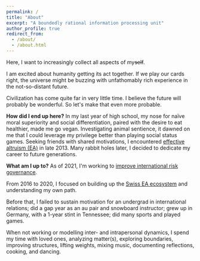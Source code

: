 ```yaml
---
permalink: /
title: "About"
excerpt: "A boundedly rational information processing unit"
author_profile: true
redirect_from: 
  - /about/
  - /about.html
---
```

Here, I want to increasingly collect all aspects of my~~self~~. 

I am excited about humanity getting its act together. If we play our cards right, the universe might be buzzing with unfathomably rich experience in the not-so-distant future.

Civilization has come quite far in very little time. I believe the future will probably be wonderful. So let's make that even more probable. 

**How did I end up here?**
In my last year of high school, my nose for naïve moral superiority and social differentiation, paired with the desire to eat healthier, made me go vegan. Investigating animal sentience, it dawned on me that I could leverage my privilege better than playing social status games. Seeking friends with shared motivations, I encountered [effective altruism (EA)](https://en.wikipedia.org/wiki/Effective_altruism) in late 2013. Many rabbit holes later, I decided to dedicate my career to future generations.

**What am I up to?**
As of 2021, I'm working to [improve international risk governance](https://simoninstitute.ch/).

From 2016 to 2020, I focused on building up the [Swiss EA ecosystem](https://effectivealtruism.ch/) and understanding my own path.

Before that, I failed to sustain motivation for an undergrad in international relations; did a gap year as an au pair and snowboard instructor; grew up in Germany, with a 1-year stint in Tennessee; did many sports and played games.

When not working or modelling inter- and intrapersonal dynamics, I spend my time with loved ones, analyzing matter(s), exploring boundaries, improving structures, lifting weights, mixing music, documenting reflections, cooking, and dancing.
